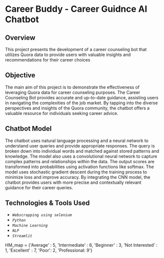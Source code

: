 # Career Buddy - Career Guidnce AI Chatbot

## Overview
This project presents the development of a career counseling bot that utilizes Quora data to 
provide users with valuable insights and recommendations for their career choices

## Objective
The main aim of this project is to demonstrate the effectiveness of leveraging Quora data for career 
counseling purposes. The Career Counseling Bot provides accurate and up-to-date guidance, 
assisting users in navigating the complexities of the job market. By tapping into the diverse 
perspectives and insights of the Quora community, the chatbot offers a valuable resource for 
individuals seeking career advice.

## Chatbot Model
The chatbot uses natural language processing and a neural network to understand user queries and provide appropriate responses. The query is broken down into individual words and matched against stored patterns and knowledge. The model also uses a convolutional neural network to capture complex patterns and relationships within the data. The output scores are transformed into probabilities using activation functions like softmax. The model uses stochastic gradient descent during the training process to minimize loss and improve accuracy. By integrating the CNN model, the chatbot provides users with more precise and contextually relevant guidance for their career queries.

## Technologies & Tools Used 
- *`Webscrapping using selenium`*
- *`Python`*
- *`Machine Learning`*
- *`NLP`*
- *`Streamlit`*





HM_map = {'Average' : 5,
'Intermediate' : 6,
'Beginner' : 3,
'Not Interested' : 1, 
'Excellent' : 7,
'Poor': 2,
'Professional: 9'}